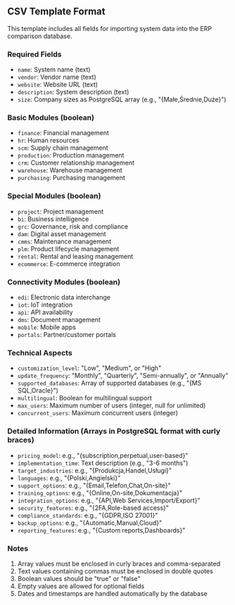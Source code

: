 ## CSV Template Format

This template includes all fields for importing system data into the ERP comparison database.

### Required Fields
- `name`: System name (text)
- `vendor`: Vendor name (text)
- `website`: Website URL (text)
- `description`: System description (text)
- `size`: Company sizes as PostgreSQL array (e.g., "{Małe,Średnie,Duże}")

### Basic Modules (boolean)
- `finance`: Financial management
- `hr`: Human resources
- `scm`: Supply chain management
- `production`: Production management
- `crm`: Customer relationship management
- `warehouse`: Warehouse management
- `purchasing`: Purchasing management

### Special Modules (boolean)
- `project`: Project management
- `bi`: Business intelligence
- `grc`: Governance, risk and compliance
- `dam`: Digital asset management
- `cmms`: Maintenance management
- `plm`: Product lifecycle management
- `rental`: Rental and leasing management
- `ecommerce`: E-commerce integration

### Connectivity Modules (boolean)
- `edi`: Electronic data interchange
- `iot`: IoT integration
- `api`: API availability
- `dms`: Document management
- `mobile`: Mobile apps
- `portals`: Partner/customer portals

### Technical Aspects
- `customization_level`: "Low", "Medium", or "High"
- `update_frequency`: "Monthly", "Quarterly", "Semi-annually", or "Annually"
- `supported_databases`: Array of supported databases (e.g., "{MS SQL,Oracle}")
- `multilingual`: Boolean for multilingual support
- `max_users`: Maximum number of users (integer, null for unlimited)
- `concurrent_users`: Maximum concurrent users (integer)

### Detailed Information (Arrays in PostgreSQL format with curly braces)
- `pricing_model`: e.g., "{subscription,perpetual,user-based}"
- `implementation_time`: Text description (e.g., "3-6 months")
- `target_industries`: e.g., "{Produkcja,Handel,Usługi}"
- `languages`: e.g., "{Polski,Angielski}"
- `support_options`: e.g., "{Email,Telefon,Chat,On-site}"
- `training_options`: e.g., "{Online,On-site,Dokumentacja}"
- `integration_options`: e.g., "{API,Web Services,Import/Export}"
- `security_features`: e.g., "{2FA,Role-based access}"
- `compliance_standards`: e.g., "{GDPR,ISO 27001}"
- `backup_options`: e.g., "{Automatic,Manual,Cloud}"
- `reporting_features`: e.g., "{Custom reports,Dashboards}"

### Notes
1. Array values must be enclosed in curly braces and comma-separated
2. Text values containing commas must be enclosed in double quotes
3. Boolean values should be "true" or "false"
4. Empty values are allowed for optional fields
5. Dates and timestamps are handled automatically by the database
